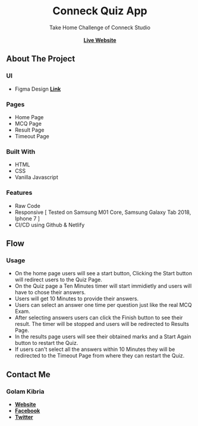  <h1 align="center">Conneck Quiz App</h3>

  <p align="center">
    Take Home Challenge of Conneck Studio
    <br />
    <br/>
    <a href="https://connekt-quizapp.netlify.app/" target="_blan"><strong>Live Website</strong></a>
    <br>
    </p>

## About The Project

### UI
* Figma Design <a href="https://www.figma.com/file/NwvmO5upR5hpMuB49xFYpO/Techhome-Challenge?node-id=0%3A1" target="_blan"><strong>Link</strong></a>

### Pages

* Home Page
* MCQ Page
* Result Page
* Timeout Page


### Built With

* HTML
* CSS
* Vanilla Javascript

### Features

* Raw Code
* Responsive [ Tested on Samsung M01 Core, Samsung Galaxy Tab 2018, Iphone 7 ]
* CI/CD using Github & Netlify

## Flow

### Usage

* On the home page users will see a start button, Clicking the Start button will redirect users to the Quiz Page.
* On the Quiz page a Ten Minutes timer will start immidietly and users will have to chose their answers.
* Users will get 10 Minutes to provide their answers.
* Users can select an answer one time per question just like the real MCQ Exam.
* After selecting answers users can click the Finish button to see their result. The timer will be stopped and users will be redirected to Results Page.
* In the results page users will see their obtained marks and a Start Again button to restart the Quiz.
* If users can't select all the answers within 10 Minutes they will be redirected to the Timeout Page from where they can restart the Quiz.

## Contact Me
### Golam Kibria
* <a href="https://g-k-shuvo.github.io/" target="_blank"><strong>Website</strong></a>
* <a href="https://facebook.com/Shuvo.2k16/" target="_blank"><strong>Facebook</strong></a>
* <a href="https://twitter.com/g_k_shuvo" target="_blank"><strong>Twitter</strong></a>



